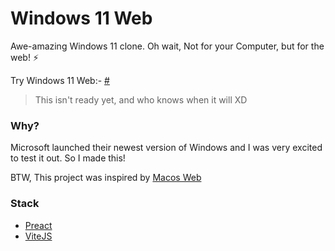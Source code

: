 # Windows 11 Web
Awe-amazing Windows 11 clone. Oh wait, Not for your Computer, but for the web! ⚡

Try Windows 11 Web:- [#](#)

> This isn't ready yet, and who knows when it will XD

### Why?
Microsoft launched their newest version of Windows and I was very excited to test it out. So I made this!

BTW, This project was inspired by [Macos Web](https://github.com/PuruVJ/macos-web)

### Stack
- [Preact](https://preactjs.com/)
- [ViteJS](http://vitejs.dev/)
